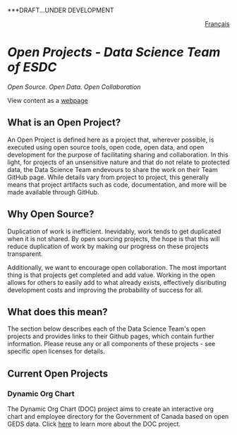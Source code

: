 
***DRAFT...UNDER DEVELOPMENT

<div style="text-align: right;">
    <a href="https://dsd-esdc-edsc.github.io/README.fr.html">Français</a>
</div>

# _Open Projects - Data Science Team of ESDC_
_Open Source. Open Data. Open Collaboration_

View content as a [webpage](https://dsd-esdc-edsc.github.io/)

## What is an Open Project?
An Open Project is defined here as a project that, wherever possible, is executed using open source tools, open code, open data, and open development for the purpose of facilitating sharing and collaboration. In this light, for projects of an unsensitive nature and that do not relate to protected data, the Data Science Team endevours to share the work on their Team GitHub page. While details vary from project to project, this generally means that project artifacts such as code, documentation, and more will be made available through GitHub.

## Why Open Source?
Duplication of work is inefficient. Inevidably, work tends to get duplicated when it is not shared. By open sourcing projects, the hope is that this will reduce duplication of work by making our progress on these projects transparent.

Additionally, we want to encourage open collaboration. The most important thing is that projects get completed and add value. Working in the open allows for others to easily add to what already exists, effectively disributing development costs and improving the probability of success for all.

## What does this mean?
The section below describes each of the Data Science Team's open projects and provides links to their Github pages, which contain further information. Please reuse any or all components of these projects - see specific open licenses for details.

## Current Open Projects

### Dynamic Org Chart
The Dynamic Org Chart (DOC) project aims to create an interactive org chart and employee directory for the Government of Canada based on open GEDS data. Click [here](https://dsd-esdc-edsc.github.io/dynamic-org-chart/) to learn more about the DOC project.
